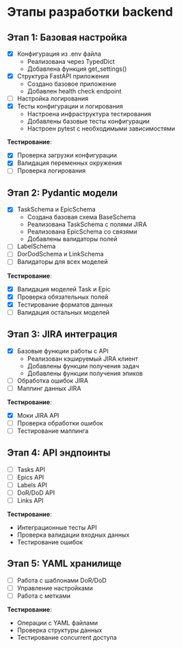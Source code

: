 # Этапы разработки backend

## Этап 1: Базовая настройка
- [x] Конфигурация из .env файла
  - Реализована через TypedDict
  - Добавлена функция get_settings()
- [x] Структура FastAPI приложения
  - Создано базовое приложение
  - Добавлен health check endpoint
- [ ] Настройка логирования
- [x] Тесты конфигурации и логирования
  - Настроена инфраструктура тестирования
  - Добавлены базовые тесты конфигурации
  - Настроен pytest с необходимыми зависимостями

**Тестирование**:
- [x] Проверка загрузки конфигурации
- [x] Валидация переменных окружения
- [ ] Проверка логирования

## Этап 2: Pydantic модели
- [x] TaskSchema и EpicSchema
  - Создана базовая схема BaseSchema
  - Реализована TaskSchema с полями JIRA
  - Реализована EpicSchema со связями
  - Добавлены валидаторы полей
- [ ] LabelSchema
- [ ] DorDodSchema и LinkSchema
- [ ] Валидаторы для всех моделей

**Тестирование**:
- [x] Валидация моделей Task и Epic
- [x] Проверка обязательных полей
- [x] Тестирование форматов данных
- [ ] Валидация остальных моделей

## Этап 3: JIRA интеграция
- [x] Базовые функции работы с API
  - Реализован кэшируемый JIRA клиент
  - Добавлены функции получения задач
  - Добавлены функции получения эпиков
- [ ] Обработка ошибок JIRA
- [ ] Маппинг данных JIRA

**Тестирование**:
- [x] Моки JIRA API
- [ ] Проверка обработки ошибок
- [ ] Тестирование маппинга

## Этап 4: API эндпоинты
- [ ] Tasks API
- [ ] Epics API
- [ ] Labels API
- [ ] DoR/DoD API
- [ ] Links API

**Тестирование**:
- Интеграционные тесты API
- Проверка валидации входных данных
- Тестирование ошибок

## Этап 5: YAML хранилище
- [ ] Работа с шаблонами DoR/DoD
- [ ] Управление настройками
- [ ] Работа с метками

**Тестирование**:
- Операции с YAML файлами
- Проверка структуры данных
- Тестирование concurrent доступа